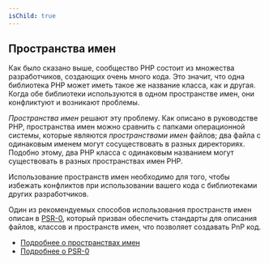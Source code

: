 ```yaml
---
isChild: true
---
```


## Пространства имен

Как было сказано выше, сообщество PHP состоит из множества разработчиков, создающих очень много кода. Это значит, что одна библиотека PHP может иметь такое же название класса, как и другая. Когда обе библиотеки используются в одном пространстве имен, они конфликтуют и возникают проблемы.

_Пространства имен_ решают эту проблему. Как описано в руководстве PHP, пространства имен можно сравнить с папками операционной системы, которые являются _пространствами имен_ файлов; два файла с одинаковым именем могут сосуществовать в разных директориях. Подобно этому, два PHP класса с одинаковым названием могут существовать в разных пространствах имен PHP.

Использование пространств имен необходимо для того, чтобы избежать конфликтов при использовании вашего кода с библиотеками других разработчиков.

Один из рекомендуемых способов использования пространств имен описан в [PSR-0][psr0], который призван обеспечить стандарты для описания файлов, классов и пространств имен, что позволяет создавать PnP код.

* [Подробнее о пространствах имен][namespaces]
* [Подробнее о PSR-0][psr0]

[namespaces]: http://php.net/manual/en/language.namespaces.php
[psr0]: https://github.com/getjump/fig-standards/blob/master/accepted/PSR-0.md
